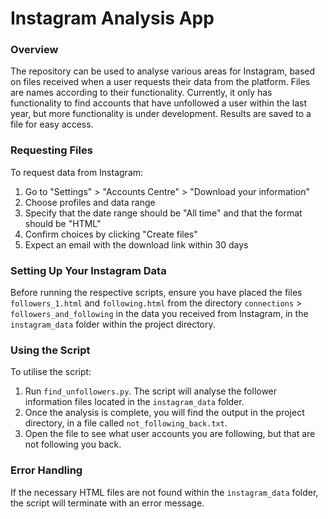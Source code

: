 # Instagram Analysis App

### Overview

The repository can be used to analyse various areas for Instagram, based on files received when a user requests their data from the platform. Files are names according to their functionality. Currently, it only has functionality to find accounts that have unfollowed a user within the last year, but more functionality is under development. Results are saved to a file for easy access.

### Requesting Files

To request data from Instagram:

1. Go to "Settings" > "Accounts Centre" > "Download your information"
2. Choose profiles and data range
3. Specify that the date range should be "All time" and that the format should be "HTML"
4. Confirm choices by clicking "Create files"
5. Expect an email with the download link within 30 days

### Setting Up Your Instagram Data

Before running the respective scripts, ensure you have placed the files `followers_1.html` and `following.html` from the directory `connections` > `followers_and_following` in the data you received from Instagram, in the `instagram_data` folder within the project directory.

### Using the Script

To utilise the script:

1. Run `find_unfollowers.py`. The script will analyse the follower information files located in the `instagram_data` folder.
2. Once the analysis is complete, you will find the output in the project directory, in a file called `not_following_back.txt`.
3. Open the file to see what user accounts you are following, but that are not following you back.

### Error Handling

If the necessary HTML files are not found within the `instagram_data` folder, the script will terminate with an error message.
